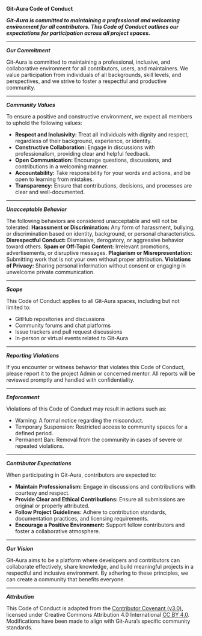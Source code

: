 **Git-Aura Code of Conduct**

***Git-Aura is committed to maintaining a professional and welcoming environment for all contributors. This Code of Conduct outlines our expectations for participation across all project spaces.***

---
***Our Commitment***

Git-Aura is committed to maintaining a professional, inclusive, and collaborative environment for all contributors, users, and maintainers. We value participation from individuals of all backgrounds, skill levels, and perspectives, and we strive to foster a respectful and productive community.

---
***Community Values***

To ensure a positive and constructive environment, we expect all members to uphold the following values:
- **Respect and Inclusivity:** Treat all individuals with dignity and respect, regardless of their background, experience, or identity.
- **Constructive Collaboration:** Engage in discussions with professionalism, providing clear and helpful feedback.
- **Open Communication:** Encourage questions, discussions, and contributions in a welcoming manner.
- **Accountability:** Take responsibility for your words and actions, and be open to learning from mistakes.
- **Transparency:** Ensure that contributions, decisions, and processes are clear and well-documented.

---
***Unacceptable Behavior***

The following behaviors are considered unacceptable and will not be tolerated:
**Harassment or Discrimination:** Any form of harassment, bullying, or discrimination based on identity, background, or personal characteristics.
**Disrespectful Conduct:** Dismissive, derogatory, or aggressive behavior toward others.
**Spam or Off-Topic Content:** Irrelevant promotions, advertisements, or disruptive messages.
**Plagiarism or Misrepresentation:** Submitting work that is not your own without proper attribution.
**Violations of Privacy:** Sharing personal information without consent or engaging in unwelcome private communication.

---
***Scope***

This Code of Conduct applies to all Git-Aura spaces, including but not limited to:
- GitHub repositories and discussions
- Community forums and chat platforms
- Issue trackers and pull request discussions
- In-person or virtual events related to Git-Aura

---
***Reporting Violations***

If you encounter or witness behavior that violates this Code of Conduct, please report it to the project Admin or concerned mentor. All reports will be reviewed promptly and handled with confidentiality.

---
***Enforcement***

Violations of this Code of Conduct may result in actions such as:
- Warning: A formal notice regarding the misconduct.
- Temporary Suspension: Restricted access to community spaces for a defined period.
- Permanent Ban: Removal from the community in cases of severe or repeated violations.

---
***Contributor Expectations***

When participating in Git-Aura, contributors are expected to:
- **Maintain Professionalism:** Engage in discussions and contributions with courtesy and respect.
- **Provide Clear and Ethical Contributions:** Ensure all submissions are original or properly attributed.
- **Follow Project Guidelines:** Adhere to contribution standards, documentation practices, and licensing requirements.
- **Encourage a Positive Environment:** Support fellow contributors and foster a collaborative atmosphere.

---
***Our Vision***

Git-Aura aims to be a platform where developers and contributors can collaborate effectively, share knowledge, and build meaningful projects in a respectful and inclusive environment. By adhering to these principles, we can create a community that benefits everyone.

---
***Attribution***

This Code of Conduct is adapted from the [Contributor Covenant (v3.0)](https://www.contributor-covenant.org/version/3/0/code_of_conduct/), licensed under Creative Commons Attribution 4.0 International [CC BY 4.0](https://creativecommons.org/licenses/by/4.0/). Modifications have been made to align with Git-Aura’s specific community standards.